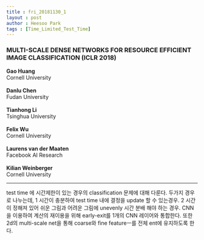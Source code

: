```yaml
---
title : fri_20181130_1
layout : post
author : Heesoo Park
tags : [Time_Limited_Test_Time]
---
```


<h3>MULTI-SCALE DENSE NETWORKS
FOR RESOURCE EFFICIENT IMAGE CLASSIFICATION (ICLR 2018)</h3>


<p>

<b>Gao Huang</b><Br/>
Cornell University<Br/><br/>
<b>Danlu Chen</b><Br/>
Fudan University<br/><br/>
<b>Tianhong Li</b><br/>
Tsinghua University<br/><Br/>
<b>Felix Wu</b><Br/>
Cornell University<br/><Br/>
<b>Laurens van der Maaten</b><Br/>
Facebook AI Research<br/><br/>
<b>Kilian Weinberger</b><br/>
Cornell University<br/>








</p>

<hr />
<p>
test time 에 시간제한이 있는 경우의 classification 문제에 대해 다룬다. 두가지 경우로 나누는데, 1 시간이 충분하여 test time 내에 결정을 update 할 수 있는경우. 2 시간이 정해져 있어 쉬운 그림과 어려운 그림에 unevenly 시간 분배 해야 하는 경우. CNN을 이용하여 계산의 재이용을 위해 early-exit를 1개의 CNN 레이어와 통합한다. 또한 2d의 multi-scale net을 통해 coarse와 fine featureㅡ를 전체 ent에 유지하도록 한다.
</p>
